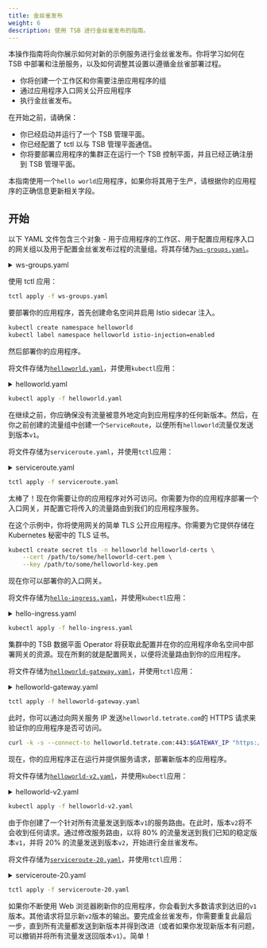 ```yaml
---
title: 金丝雀发布
weight: 6
description: 使用 TSB 进行金丝雀发布的指南。
---
```


本操作指南将向你展示如何对新的示例服务进行金丝雀发布。你将学习如何在 TSB 中部署和注册服务，以及如何调整其设置以遵循金丝雀部署过程。

- 你将创建一个工作区和你需要注册应用程序的组
- 通过应用程序入口网关公开应用程序
- 执行金丝雀发布。

在开始之前，请确保：

- 你已经启动并运行了一个 TSB 管理平面。
- 你已经配置了 tctl 以与 TSB 管理平面通信。
- 你将要部署应用程序的集群正在运行一个 TSB 控制平面，并且已经正确注册到 TSB 管理平面。

本指南使用一个`hello world`应用程序，如果你将其用于生产，请根据你的应用程序的正确信息更新相关字段。

## 开始

以下 YAML 文件包含三个对象 - 用于应用程序的工作区、用于配置应用程序入口的网关组以及用于配置金丝雀发布过程的流量组。将其存储为[`ws-groups.yaml`](../../../assets/howto/ws-groups.yaml)。

<details>
<summary>ws-groups.yaml</summary>

```yaml
apiVersion: api.tsb.tetrate.io/v2
kind: Workspace
metadata:
  name: helloworld
  organization: tetrate
  tenant: tetrate
spec:
  namespaceSelector:
    names:
      - '*/helloworld'
---
apiVersion: traffic.tsb.tetrate.io/v2
kind: Group
metadata:
  name: helloworld-traffic
  workspace: helloworld
  organization: tetrate
  tenant: tetrate
spec:
  namespaceSelector:
    names:
      - '*/helloworld'
---
apiVersion: gateway.tsb.tetrate.io/v2
kind: Group
metadata:
  name: helloworld-gateway
  workspace: helloworld
  organization: tetrate
  tenant: tetrate
spec:
  namespaceSelector:
    names:
      - '*/helloworld'
```
</details>

使用 tctl 应用：

```bash
tctl apply -f ws-groups.yaml
```

要部署你的应用程序，首先创建命名空间并启用 Istio sidecar 注入。

```bash
kubectl create namespace helloworld
kubectl label namespace helloworld istio-injection=enabled
```

然后部署你的应用程序。

将文件存储为[`helloworld.yaml`](../../../assets/howto/helloworld.yaml)，并使用`kubectl`应用：

<details>
<summary>helloworld.yaml</summary>

```yaml
apiVersion: apps/v1
kind: Deployment
metadata:
  name: helloworld-v1
  namespace: helloworld
spec:
  replicas: 1
  selector:
    matchLabels:
      app: helloworld
      version: v1
  template:
    metadata:
      labels:
        app: helloworld
        version: v1
    spec:
      containers:
        - name: hello
          image: 'gcr.io/google-samples/hello-app:1.0'
          env:
            - name: 'PORT'
              value: '8080'
---
apiVersion: v1
kind: Service
metadata:
  name: helloworld
  namespace: helloworld
spec:
  selector:
    app: helloworld
  ports:
    - protocol: TCP
      port: 443
      targetPort: 8080
```
</details>

```bash
kubectl apply -f helloworld.yaml
```

在继续之前，你应确保没有流量被意外地定向到应用程序的任何新版本。然后，在你之前创建的流量组中创建一个`ServiceRoute`，以便所有`helloworld`流量仅发送到版本`v1`。

将文件存储为`serviceroute.yaml`，并使用`tctl`应用：

<details>
<summary>serviceroute.yaml</summary>


```yaml
apiVersion: traffic.tsb.tetrate.io/v2
kind: ServiceRoute
metadata:
  name: helloworld-canary
  group: helloworld-traffic
  workspace: helloworld
  organization: tetrate
  tenant: tetrate
spec:
  service: helloworld/helloworld.helloworld.svc.cluster.local
  subsets:
    - name: v1
      labels:
        version: v1
      weight: 100
```
</details>

```bash
tctl apply -f serviceroute.yaml
```

太棒了！现在你需要让你的应用程序对外可访问。你需要为你的应用程序部署一个入口网关，并配置它将传入的流量路由到我们的应用程序服务。

在这个示例中，你将使用网关的简单 TLS 公开应用程序。你需要为它提供存储在 Kubernetes 秘密中的 TLS 证书。

```bash
kubectl create secret tls -n helloworld helloworld-certs \
    --cert /path/to/some/helloworld-cert.pem \
    --key /path/to/some/helloworld-key.pem
```

现在你可以部署你的入口网关。

将文件存储为[`hello-ingress.yaml`](../../../assets/howto/hello-ingress.yaml)，并使用`kubectl`应用：

<details>
<summary>hello-ingress.yaml</summary>

```yaml
apiVersion: install.tetrate.io/v1alpha1
kind: IngressGateway
metadata:
  name: tsb-gateway-helloworld
  namespace: helloworld
spec:
  kubeSpec:
    service:
      type: LoadBalancer
```
</details>

```bash
kubectl apply -f hello-ingress.yaml
```

集群中的 TSB 数据平面 Operator 将获取此配置并在你的应用程序命名空间中部署网关的资源。现在所剩的就是配置网关，以便将流量路由到你的应用程序。

将文件存储为[`helloworld-gateway.yaml`](../../../assets/howto/hello-gateway.yaml)，并使用`tctl`应用：

<details>
<summary>helloworld-gateway.yaml</summary>

```yaml
apiVersion: gateway.tsb.tetrate.io/v2
kind: IngressGateway
metadata:
  name: helloworld-ingress
  group: helloworld-gateway
  workspace: helloworld
  organization: tetrate
  tenant: tetrate
spec:
  workloadSelector:
    namespace: helloworld
    labels:
      app: tsb-gateway-helloworld
  http:
    - name: helloworld
      port: 443
      hostname: helloworld.tetrate.com
      tls:
        mode: SIMPLE
        secretName: helloworld-certs
      routing:
        rules:
          - route:
              host: helloworld/helloworld.helloworld.svc.cluster.local
```
</details>

```bash
tctl apply -f helloworld-gateway.yaml
```

此时，你可以通过向网关服务 IP 发送`helloworld.tetrate.com`的 HTTPS 请求来验证你的应用程序是否可访问。

```bash
curl -k -s --connect-to helloworld.tetrate.com:443:$GATEWAY_IP "https://helloworld.tetrate.com/"
```

现在，你的应用程序正在运行并提供服务请求，部署新版本的应用程序。

将文件存储为[`helloworld-v2.yaml`](../../../assets/howto/helloworld-v2.yaml)，并使用`kubectl`应用：

<details>
<summary>helloworld-v2.yaml</summary>
```yaml
apiVersion: apps/v1
kind: Deployment
metadata:
  name: helloworld-v2
  namespace: helloworld
spec:
  replicas: 1
  selector:
    matchLabels:
      app: helloworld
      version: v2
  template:
    metadata:
      labels:
        app: helloworld
        version: v2
    spec:
      containers:
        - name: hello
          image: 'gcr.io/google-samples/hello-app:2.0'
          env:
            - name: 'PORT'
              value: '8080'
```
</details>

```bash
kubectl apply -f helloworld-v2.yaml
```

由于你创建了一个针对所有流量发送到版本`v1`的服务路由。在此时，版本`v2`将不会收到任何请求。通过修改服务路由，以将 80% 的流量发送到我们已知的稳定版本`v1`，并将 20% 的流量发送到版本`v2`，开始进行金丝雀发布。

将文件存储为[`serviceroute-20.yaml`](../../../assets/howto/serviceroute-20.yaml)，并使用`tctl`应用：

<details>
<summary>serviceroute-20.yaml</summary>

```yaml
apiVersion: traffic.tsb.tetrate.io/v2
kind: ServiceRoute
metadata:
  name: helloworld-canary
  group: helloworld-traffic
  workspace: helloworld
  organization: tetrate
  tenant: tetrate
spec:
  service: helloworld/helloworld.helloworld.svc.cluster.local
  subsets:
    - name: v1
      labels:
        version: v1
      weight: 80
    - name: v2
      labels:
        version: v2
      weight: 20
```
</details>

```bash
tctl apply -f serviceroute-20.yaml
```

如果你不断使用 Web 浏览器刷新你的应用程序，你会看到大多数请求到达旧的`v1`版本。其他请求将显示新`v2`版本的输出。要完成金丝雀发布，你需要重复此最后一步，直到所有流量都发送到新版本并得到改进（或者如果你发现新版本有问题，可以撤销并将所有流量发送回版本`v1`）。简单！
